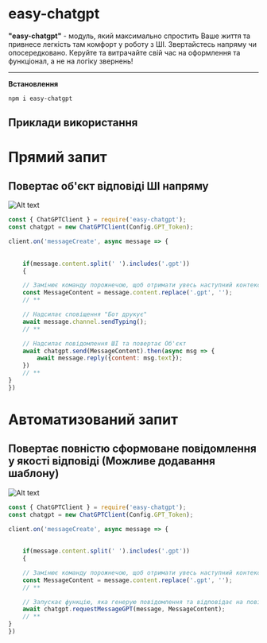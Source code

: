 # easy-chatgpt

**"easy-chatgpt"** - модуль, який максимально спростить Ваше життя та привнесе легкість там комфорт у роботу з ШІ. Звертайстесь напряму чи опосередковано. Керуйте та витрачайте свій час на оформлення та функціонал, а не на логіку звернень!

---

**Встановлення**

```ssh
npm i easy-chatgpt
```

## Приклади використання

# Прямий запит
Повертає об'єкт відповіді ШІ напряму
---
![Alt text](https://i.ibb.co/9YKKCbJ/image-1.png)
```js
const { ChatGPTClient } = require('easy-chatgpt');
const chatgpt = new ChatGPTClient(Config.GPT_Token);

client.on('messageCreate', async message => {
    
  
    if(message.content.split(' ').includes('.gpt'))
    {

    // Замінює команду порожнечою, щоб отримати увесь наступний контекст
    const MessageContent = message.content.replace('.gpt', '');
    // **

    // Надсилає сповіщення "Бот друкує"
    await message.channel.sendTyping();
    // **

    // Надсилає повідомлення ШІ та повертає Об'єкт
    await chatgpt.send(MessageContent).then(async msg => {
        await message.reply({content: msg.text});
    })
    // **
}
})
```

# Автоматизований запит 
Повертає повністю сформоване повідомлення у якості відповіді (Можливе додавання шаблону)
---
![Alt text](https://i.ibb.co/L0GbJJy/image.png)
```js
const { ChatGPTClient } = require('easy-chatgpt');
const chatgpt = new ChatGPTClient(Config.GPT_Token);

client.on('messageCreate', async message => {
    
  
    if(message.content.split(' ').includes('.gpt'))
    {

    // Замінює команду порожнечою, щоб отримати увесь наступний контекст
    const MessageContent = message.content.replace('.gpt', '');
    // **

    // Запускає функцію, яка генерую повідомлення та відповідає на повідомлення-тригер
    await chatgpt.requestMessageGPT(message, MessageContent);
    // **
}
})
```

